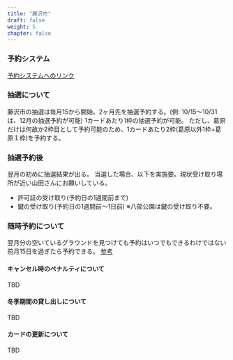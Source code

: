```yaml
---
title: "藤沢市"
draft: false
weight: 5
chapter: false
---
```


### 予約システム

[予約システムへのリンク](https://yoyaku.city.fujisawa.kanagawa.jp/)

### 抽選について

藤沢市の抽選は毎月15から開始。2ヶ月先を抽選予約する。(例: 10/15〜10/31は、12月の抽選予約が可能)
1カードあたり1枠の抽選予約が可能。
ただし、葛原だけは何故か2枠目として予約可能のため、1カードあたり2枠(葛原以外1枠+葛原１枠)を予約する。

### 抽選予約後

翌月の初めに抽選結果が出る。
当選した場合、以下を実施要。現状受け取り場所が近い山田さんにお願いしている。

- 許可証の受け取り(予約日の1週間前まで)
- 鍵の受け取り(予約日の1週間前〜1日前)
※八部公園は鍵の受け取り不要。

### 随時予約について

翌月分の空いているグラウンドを見つけても予約はいつでもできるわけではない前月15日を過ぎたら予約できる。
[参考](https://www.city.fujisawa.kanagawa.jp/sports/kyoiku/leisure/sportshisetsu/riyo.html)

#### キャンセル時のペナルティについて

TBD

#### 冬季期間の貸し出しについて

TBD

#### カードの更新について

TBD
